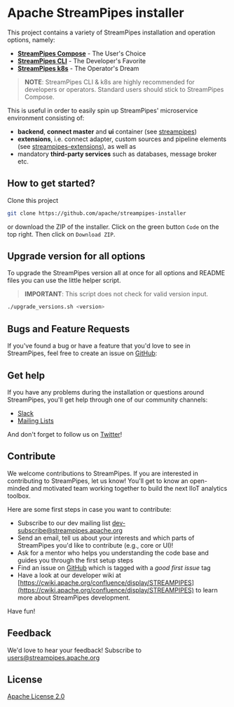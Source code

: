 <!--
  ~ Licensed to the Apache Software Foundation (ASF) under one or more
  ~ contributor license agreements.  See the NOTICE file distributed with
  ~ this work for additional information regarding copyright ownership.
  ~ The ASF licenses this file to You under the Apache License, Version 2.0
  ~ (the "License"); you may not use this file except in compliance with
  ~ the License.  You may obtain a copy of the License at
  ~
  ~    http://www.apache.org/licenses/LICENSE-2.0
  ~
  ~ Unless required by applicable law or agreed to in writing, software
  ~ distributed under the License is distributed on an "AS IS" BASIS,
  ~ WITHOUT WARRANTIES OR CONDITIONS OF ANY KIND, either express or implied.
  ~ See the License for the specific language governing permissions and
  ~ limitations under the License.
  ~
  -->

# Apache StreamPipes installer
This project contains a variety of StreamPipes installation and operation options, namely:

* **[StreamPipes Compose](./compose)** - The User's Choice
* **[StreamPipes CLI](./cli)** - The Developer's Favorite
* **[StreamPipes k8s](./k8s)** - The Operator's Dream

> **NOTE**: StreamPipes CLI & k8s are highly recommended for developers or operators. Standard users should stick to StreamPipes Compose.

This is useful in order to easily spin up StreamPipes' microservice environment consisting of:

* **backend**, **connect master** and **ui** container (see [streampipes](https://github.com/apache/streampipes))
* **extensions**, i.e. connect adapter, custom sources and pipeline elements (see [streampipes-extensions](https://github.com/apache/streampipes-extensions)), as well as
* mandatory **third-party services** such as databases, message broker etc.

## How to get started?
Clone this project
```bash
git clone https://github.com/apache/streampipes-installer
```
or download the ZIP of the installer. Click on the green button `Code` on the top right. Then click on `Download ZIP`.

## Upgrade version for all options
To upgrade the StreamPipes version all at once for all options and README files you can use the little helper script.
> **IMPORTANT**: This script does not check for valid version input.

```bash
./upgrade_versions.sh <version>
```

## Bugs and Feature Requests

If you've found a bug or have a feature that you'd love to see in StreamPipes, feel free to create an issue on [GitHub](https://github.com/apache/streampipes/issues):

## Get help
If you have any problems during the installation or questions around StreamPipes, you'll get help through one of our community channels:

- [Slack](https://slack.streampipes.org)
- [Mailing Lists](https://streampipes.apache.org/mailinglists.html)

And don't forget to follow us on [Twitter](https://twitter.com/streampipes)!

## Contribute
We welcome contributions to StreamPipes. If you are interested in contributing to StreamPipes, let us know! You'll
 get to know an open-minded and motivated team working together to build the next IIoT analytics toolbox.

Here are some first steps in case you want to contribute:
* Subscribe to our dev mailing list [dev-subscribe@streampipes.apache.org](dev-subscribe@streampipes.apache.org)
* Send an email, tell us about your interests and which parts of StreamPipes you'd like to contribute (e.g., core or UI)!
* Ask for a mentor who helps you understanding the code base and guides you through the first setup steps
* Find an issue on [GitHub](https://github.com/apache/streampipes/issues) which is tagged with a _good first issue_ tag
* Have a look at our developer wiki at [https://cwiki.apache.org/confluence/display/STREAMPIPES](https://cwiki.apache.org/confluence/display/STREAMPIPES) to learn more about StreamPipes development.

Have fun!

## Feedback
We'd love to hear your feedback! Subscribe to [users@streampipes.apache.org](mailto:users@streampipes.apache.org)

## License
[Apache License 2.0](LICENSE)

